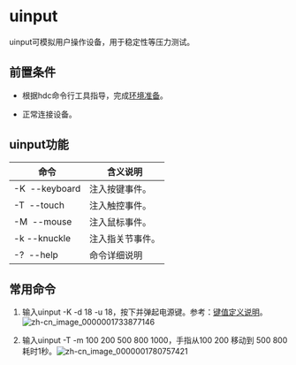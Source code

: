 # uinput


uinput可模拟用户操作设备，用于稳定性等压力测试。


## 前置条件

- 根据hdc命令行工具指导，完成[环境准备](hdc.md#环境准备)。

- 正常连接设备。


## uinput功能

| 命令 | 含义说明 | 
| -------- | -------- |
| -K&nbsp;&nbsp;--keyboard | 注入按键事件。 | 
| -T&nbsp;&nbsp;--touch | 注入触控事件。 | 
| -M&nbsp;&nbsp;--mouse | 注入鼠标事件。 | 
| -k --knuckle | 注入指关节事件。 | 
| -?&nbsp;&nbsp;--help | 命令详细说明 | 


## 常用命令

1. 输入uinput -K -d 18 -u 18，按下并弹起电源键。参考：[键值定义说明](https://gitee.com/openharmony/docs/blob/master/zh-cn/application-dev/reference/apis/js-apis-keycode.md)。
   ![zh-cn_image_0000001733877146](figures/zh-cn_image_0000001733877146.png)

2. 输入uinput -T -m 100 200 500 800 1000，手指从100 200 移动到 500 800 耗时1秒。![zh-cn_image_0000001780757421](figures/zh-cn_image_0000001780757421.png)
